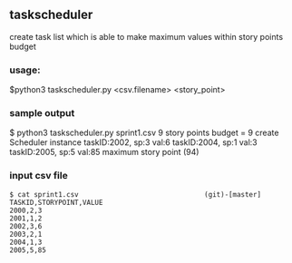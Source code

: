 ## taskscheduler
create task list which is able to make maximum values within story points budget

### usage:
  $python3 taskscheduler.py <csv.filename> <story_point>

### sample output
  $ python3 taskscheduler.py sprint1.csv 9
    story points budget = 9
    create Scheduler instance
    taskID:2002, sp:3 val:6
    taskID:2004, sp:1 val:3
    taskID:2005, sp:5 val:85
    maximum story point (94)

### input csv file
    $ cat sprint1.csv                               (git)-[master]
    TASKID,STORYPOINT,VALUE
    2000,2,3
    2001,1,2
    2002,3,6
    2003,2,1
    2004,1,3
    2005,5,85
